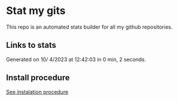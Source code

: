 # Stat my gits

This repo is an automated stats builder for all my github repositories.

## Links to stats


Generated on 10/ 4/2023 at 12:42:03 in 0 min, 2 seconds.

## Install procedure

[See instalation procedure](./src/install.md)
